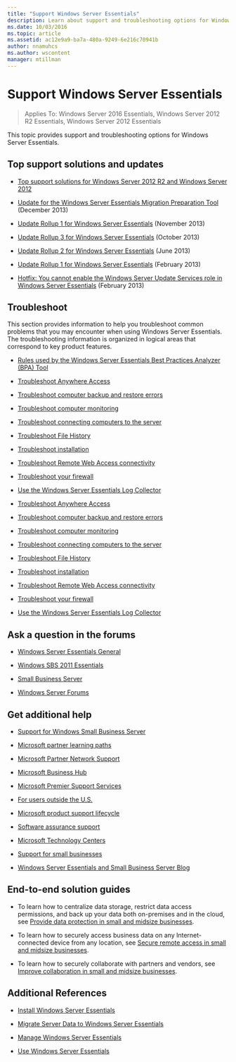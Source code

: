 ```yaml
---
title: "Support Windows Server Essentials"
description: Learn about support and troubleshooting options for Windows Server Essentials.
ms.date: 10/03/2016
ms.topic: article
ms.assetid: ac12e9a9-ba7a-480a-9249-6e216c70941b
author: nnamuhcs
ms.author: wscontent
manager: mtillman
---
```


# Support Windows Server Essentials

> Applies To: Windows Server 2016 Essentials, Windows Server 2012 R2 Essentials, Windows Server 2012 Essentials

This topic provides support and troubleshooting options for Windows Server Essentials.

## Top support solutions and updates

- [Top support solutions for Windows Server 2012 R2 and Windows Server 2012](/previous-versions/windows/it-pro/windows-server-2012-r2-and-2012/hh831490(v=ws.11))

- [Update for the Windows Server Essentials Migration Preparation Tool](https://support.microsoft.com/kb/2908176) (December 2013)

- [Update Rollup 1 for Windows Server Essentials](https://support.microsoft.com/kb/2887595) (November 2013)

- [Update Rollup 3 for Windows Server Essentials](https://support.microsoft.com/kb/2862551) (October 2013)

- [Update Rollup 2 for Windows Server Essentials](https://support.microsoft.com/kb/2824160) (June 2013)

- [Update Rollup 1 for Windows Server Essentials](https://support.microsoft.com/kb/2781267) (February 2013)

- [Hotfix: You cannot enable the Windows Server Update Services role in Windows Server Essentials](https://support.microsoft.com/kb/2762663) (February 2013)

## Troubleshoot

This section provides information to help you troubleshoot common problems that you may encounter when using Windows Server Essentials. The troubleshooting information is organized in logical areas that correspond to key product features.

- [Rules used by the Windows Server Essentials Best Practices Analyzer (BPA) Tool](../migrate/Rules-used-by-the-Windows-Server-Essentials-Best-Practices-Analyzer--BPA--Tool.md)

- [Troubleshoot Anywhere Access](Troubleshoot-Anywhere-Access-in-Windows-Server-Essentials.md)

- [Troubleshoot computer backup and restore errors](Troubleshoot-computer-backup-and-restore-errors-in-Windows-Server-Essentials.md)

- [Troubleshoot computer monitoring](Troubleshoot-computer-monitoring-in-Windows-Server-Essentials.md)

- [Troubleshoot connecting computers to the server](Troubleshoot-connecting-computers-to-the-server-in-Windows-Server-Essentials.md)

- [Troubleshoot File History](Troubleshoot-File-History-in-Windows-Server-Essentials.md)

- [Troubleshoot installation](Troubleshoot-Windows-Server-Essentials-installation.md)

- [Troubleshoot Remote Web Access connectivity](Troubleshoot-Remote-Web-Access-connectivity-in-Windows-Server-Essentials.md)

- [Troubleshoot your firewall](Troubleshoot-your-firewall-in-Windows-Server-Essentials.md)

- [Use the Windows Server Essentials Log Collector](Use-the-Windows-Server-Essentials-Log-Collector.md)

- [Troubleshoot Anywhere Access](../support/Troubleshoot-Anywhere-Access-in-Windows-Server-Essentials.md)

- [Troubleshoot computer backup and restore errors](../support/Troubleshoot-computer-backup-and-restore-errors-in-Windows-Server-Essentials.md)

- [Troubleshoot computer monitoring](../support/Troubleshoot-computer-monitoring-in-Windows-Server-Essentials.md)

- [Troubleshoot connecting computers to the server](../support/Troubleshoot-connecting-computers-to-the-server-in-Windows-Server-Essentials.md)

- [Troubleshoot File History](../support/Troubleshoot-File-History-in-Windows-Server-Essentials.md)

- [Troubleshoot installation](../support/Troubleshoot-Windows-Server-Essentials-installation.md)

- [Troubleshoot Remote Web Access connectivity](../support/Troubleshoot-Remote-Web-Access-connectivity-in-Windows-Server-Essentials.md)

- [Troubleshoot your firewall](../support/Troubleshoot-your-firewall-in-Windows-Server-Essentials.md)

- [Use the Windows Server Essentials Log Collector](../support/Use-the-Windows-Server-Essentials-Log-Collector.md)

## Ask a question in the forums

- [Windows Server Essentials General](/answers/topics/windows-server-essentials.html)

- [Windows SBS 2011 Essentials](/answers/topics/windows-small-business-server.html)

- [Small Business Server](/answers/topics/windows-small-business-server.html)

- [Windows Server Forums](/answers/topics/windows-server.html)

## Get additional help

- [Support for Windows Small Business Server](https://support.microsoft.com/oas/default.aspx?gprid=1167&st=1&wfxredirect=1&sd=gn)

- [Microsoft partner learning paths](https://mspartnerlp.mspartner.microsoft.com/LearningPath/LearningPath/DLPaths?trackId=559&rowId=1078&trackPathId=6605)

- [Microsoft Partner Network Support](https://mspartner.microsoft.com/en/us/Pages/Support/get-support.aspx)

- [Microsoft Business Hub](http://www.microsoftbusinesshub.com/Gigya/Insider)

- [Microsoft Premier Support Services](https://www.microsoft.com/microsoftservices/support.aspx)

- [For users outside the U.S.](https://support.microsoft.com/common/international.aspx?&sd=tech)

- [Microsoft product support lifecycle](https://support.microsoft.com/lifecycle/)

- [Software assurance support](https://support.microsoft.com/default.aspx?scid=fh;%5Bln%5D;SoftAssurance)

- [Microsoft Technology Centers](https://www.microsoft.com/mtc/default.aspx)

- [Support for small businesses](https://smallbusiness.support.microsoft.com/contact)

- [Windows Server Essentials and Small Business Server Blog](/archive/blogs/sbs/)

## End-to-end solution guides

- To learn how to centralize data storage, restrict data access permissions, and back up your data both on-premises and in the cloud, see [Provide data protection in small and midsize businesses](/previous-versions/orphan-topics/ws.11/dn582043(v=ws.11)).

- To learn how to securely access business data on any Internet-connected device from any location, see [Secure remote access in small and midsize businesses](/previous-versions/windows/it-pro/solutions-guidance/dn629457(v=ws.11)).

- To learn how to securely collaborate with partners and vendors, see [Improve collaboration in small and midsize businesses](/previous-versions/windows/it-pro/solutions-guidance/dn747893(v=ws.11)).

## Additional References

- [Install Windows Server Essentials](../install/Install-Windows-Server-Essentials.md)

- [Migrate Server Data to Windows Server Essentials](../migrate/Migrate-Server-Data-to-Windows-Server-Essentials.md)

- [Manage Windows Server Essentials](../manage/Manage-Windows-Server-Essentials.md)

- [Use Windows Server Essentials](../use/Use-Windows-Server-Essentials.md)